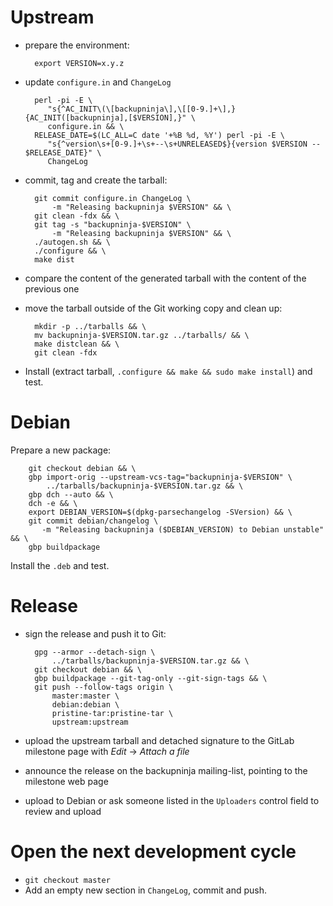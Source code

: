 Upstream
========

* prepare the environment:

        export VERSION=x.y.z

* update `configure.in` and `ChangeLog`

        perl -pi -E \
           "s{^AC_INIT\(\[backupninja\],\[[0-9.]+\],}{AC_INIT([backupninja],[$VERSION],}" \
           configure.in && \
        RELEASE_DATE=$(LC_ALL=C date '+%B %d, %Y') perl -pi -E \
           "s{^version\s+[0-9.]+\s+--\s+UNRELEASED$}{version $VERSION -- $RELEASE_DATE}" \
           ChangeLog

* commit, tag and create the tarball:

        git commit configure.in ChangeLog \
            -m "Releasing backupninja $VERSION" && \
        git clean -fdx && \
        git tag -s "backupninja-$VERSION" \
            -m "Releasing backupninja $VERSION" && \
        ./autogen.sh && \
        ./configure && \
        make dist

* compare the content of the generated tarball with the content of the
  previous one

* move the tarball outside of the Git working copy and clean up:

        mkdir -p ../tarballs && \
        mv backupninja-$VERSION.tar.gz ../tarballs/ && \
        make distclean && \
        git clean -fdx

* Install (extract tarball, `.configure && make && sudo make install`)
  and test.

Debian
======

Prepare a new package:

        git checkout debian && \
        gbp import-orig --upstream-vcs-tag="backupninja-$VERSION" \
            ../tarballs/backupninja-$VERSION.tar.gz && \
        gbp dch --auto && \
        dch -e && \
        export DEBIAN_VERSION=$(dpkg-parsechangelog -SVersion) && \
        git commit debian/changelog \
           -m "Releasing backupninja ($DEBIAN_VERSION) to Debian unstable" && \
        gbp buildpackage

Install the `.deb` and test.

Release
=======

* sign the release and push it to Git:

        gpg --armor --detach-sign \
            ../tarballs/backupninja-$VERSION.tar.gz && \
        git checkout debian && \
        gbp buildpackage --git-tag-only --git-sign-tags && \
        git push --follow-tags origin \
            master:master \
            debian:debian \
            pristine-tar:pristine-tar \
            upstream:upstream

* upload the upstream tarball and detached signature to the GitLab
  milestone page with *Edit* → *Attach a file*
* announce the release on the backupninja mailing-list,
  pointing to the milestone web page
* upload to Debian or ask someone listed in the `Uploaders` control
  field to review and upload

Open the next development cycle
===============================

* `git checkout master`
* Add an empty new section in `ChangeLog`, commit and push.
